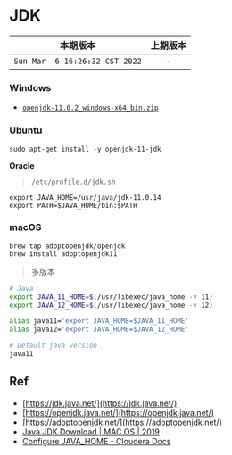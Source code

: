 # JDK
|本期版本|上期版本
|:---:|:---:
`Sun Mar  6 16:26:32 CST 2022` | -

### Windows

* [`openjdk-11.0.2_windows-x64_bin.zip`](https://download.java.net/java/GA/jdk11/9/GPL/openjdk-11.0.2_windows-x64_bin.zip)

### Ubuntu

```
sudo apt-get install -y openjdk-11-jdk
```

**Oracle**

> `/etc/profile.d/jdk.sh`

```
export JAVA_HOME=/usr/java/jdk-11.0.14
export PATH=$JAVA_HOME/bin:$PATH
```

### macOS


```
brew tap adoptopenjdk/openjdk
brew install adoptopenjdk11
```

> 多版本

```bash
# Java
export JAVA_11_HOME=$(/usr/libexec/java_home -v 11)
export JAVA_12_HOME=$(/usr/libexec/java_home -v 12)

alias java11='export JAVA_HOME=$JAVA_11_HOME'
alias java12='export JAVA_HOME=$JAVA_12_HOME'

# Default java version
java11
```


## Ref

* [https://jdk.java.net/](https://jdk.java.net/)
* [https://openjdk.java.net/](https://openjdk.java.net/)
* [https://adoptopenjdk.net/](https://adoptopenjdk.net/)
* [Java JDK Download | MAC OS | 2019](https://www.youtube.com/watch?v=RWVTIei6aD8)
* [Configure JAVA_HOME - Cloudera Docs](https://docs.cloudera.com/cdsw/1.9.2/installation/topics/cdsw-configure-java-home.html)

